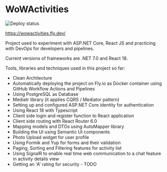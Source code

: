 # WoWActivities

![Deploy status](https://github.com/ghostdog87/WoWActivities/actions/workflows/docker-push.yml/badge.svg)

https://wowactivities.fly.dev/

Project used to experiment with ASP.NET Core, React JS and practicing with DevOps for developers and pipelines.

Current versions of frameworks are .NET 7.0 and React 18.

Tools, libraries and techniques used in this project so far:

- Clean Architecture 
- Automatically deploying the project on Fly.io as Docker container using GitHub Workflow Actions and Pipelines
- Using PostgreSQL as Database
- Mediatr library (it applies CQRS / Mediator pattern)
- Setting up and configured ASP.NET Core identity for authentication
- Using React 18 with Typescript
- Client side login and register function to React application
- Client side routing with React Router 6.0
- Mapping models and DTOs using AutoMapper library
- Building the UI using Semantic UI components
- Photo Upload widget for user profile
- Using Formik and Yup for forms and their validation
- Paging, Sorting and Filtering features for activity list
- Using SignalR to enable real time web communication to a chat feature in activity details view
- Getting an 'A' rating for security - TODO
